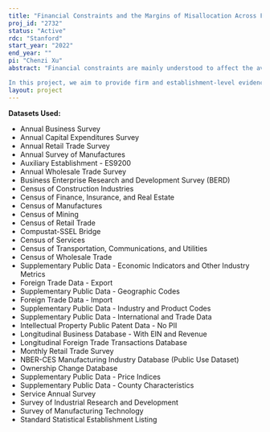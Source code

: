 ```yaml
---
title: "Financial Constraints and the Margins of Misallocation Across Firms"
proj_id: "2732"
status: "Active"
rdc: "Stanford"
start_year: "2022"
end_year: ""
pi: "Chenzi Xu"
abstract: "Financial constraints are mainly understood to affect the average level of investment and growth, but little is known about whether and how much they can also impact the allocation of resources across heterogeneous firms. This (mis)allocation of investment capital across firms, especially for smaller firms, can still impact the aggregate economy through two distinct channels. First, the distortions affecting smaller firms influence the decisions of larger firms through product and input market competition. Second, if financial frictions hold back small firms today from trade, investment, and innovation, these firms will likely remain small in the future. While it is known that the few largest firms in the economy account for most output and exports, it is also the case that we know little about how certain small firms ultimately became large. 

In this project, we aim to provide firm and establishment-level evidence in both the cross-section and over time for how financial constraints distort U.S. firms' total output, exports, and innovation and investment decisions. We will construct a detailed panel dataset of firm activity using Census datasets including the EC, LBD, and LFTTD, and merge it to external datasets containing firm-level financial data such as Compustat and Dealscan. Our methodology consists of isolating clean credit supply shocks in the cross-section and using difference-in-differences estimations to track how these frictions affect firm decisions and outcomes. We expect to estimate the effect of these frictions across the firm size distribution and track how these frictions impact firm size and growth over time."
layout: project
---
```


**Datasets Used:**

  - Annual Business Survey 
  - Annual Capital Expenditures Survey 
  - Annual Retail Trade Survey 
  - Annual Survey of Manufactures 
  - Auxiliary Establishment - ES9200 
  - Annual Wholesale Trade Survey 
  - Business Enterprise Research and Development Survey (BERD) 
  - Census of Construction Industries 
  - Census of Finance, Insurance, and Real Estate 
  - Census of Manufactures 
  - Census of Mining 
  - Census of Retail Trade 
  - Compustat-SSEL Bridge 
  - Census of Services 
  - Census of Transportation, Communications, and Utilities 
  - Census of Wholesale Trade 
  - Supplementary Public Data - Economic Indicators and Other Industry Metrics 
  - Foreign Trade Data - Export 
  - Supplementary Public Data - Geographic Codes 
  - Foreign Trade Data - Import 
  - Supplementary Public Data - Industry and Product Codes 
  - Supplementary Public Data - International and Trade Data 
  - Intellectual Property Public Patent Data - No PII 
  - Longitudinal Business Database - With EIN and Revenue 
  - Longitudinal Foreign Trade Transactions Database 
  - Monthly Retail Trade Survey 
  - NBER-CES Manufacturing Industry Database (Public Use Dataset) 
  - Ownership Change Database 
  - Supplementary Public Data - Price Indices 
  - Supplementary Public Data - County Characteristics 
  - Service Annual Survey 
  - Survey of Industrial Research and Development 
  - Survey of Manufacturing Technology 
  - Standard Statistical Establishment Listing 

